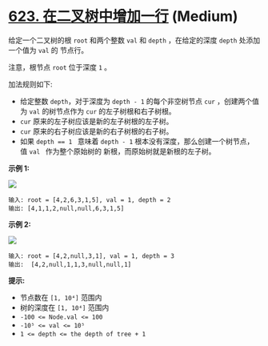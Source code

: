 # [623. 在二叉树中增加一行][link] (Medium)

[link]: https://leetcode.cn/problems/add-one-row-to-tree/

给定一个二叉树的根 `root` 和两个整数 `val` 和 `depth` ，在给定的深度 `depth` 处添加一个值为 `val` 的
节点行。

注意，根节点 `root` 位于深度 `1` 。

加法规则如下:

- 给定整数 `depth`，对于深度为 `depth - 1` 的每个非空树节点 `cur` ，创建两个值为 `val` 的树节点作为 
`cur` 的左子树根和右子树根。
- `cur` 原来的左子树应该是新的左子树根的左子树。
- `cur` 原来的右子树应该是新的右子树根的右子树。
- 如果 `depth == 1 ` 意味着 `depth - 1` 根本没有深度，那么创建一个树节点，值 `val ` 作为整个原始树的
新根，而原始树就是新根的左子树。

**示例 1:**

![](https://assets.leetcode.com/uploads/2021/03/15/addrow-tree.jpg)

```
输入: root = [4,2,6,3,1,5], val = 1, depth = 2
输出: [4,1,1,2,null,null,6,3,1,5]
```

**示例 2:**

![](https://assets.leetcode.com/uploads/2021/03/11/add2-tree.jpg)

```
输入: root = [4,2,null,3,1], val = 1, depth = 3
输出:  [4,2,null,1,1,3,null,null,1]
```

**提示:**

- 节点数在 `[1, 10⁴]` 范围内
- 树的深度在 `[1, 10⁴]` 范围内
- `-100 <= Node.val <= 100`
- `-10⁵ <= val <= 10⁵`
- `1 <= depth <= the depth of tree + 1`
